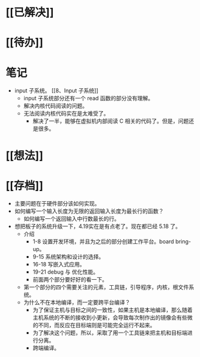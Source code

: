# [[已解决]]

# [[待办]]


# 笔记
- input 子系统。 [[8、Input 子系统]] 
	- input 子系统部分还有一个 read 函数的部分没有理解。
	- 解决内核代码阅读的问题。
	- 无法阅读内核代码实在是太难受了。 
		- 解决了一半，能够在虚拟机内部阅读 C 相关的代码了。但是，问题还是很多。

# [[想法]]



# [[存档]]
- 主要问题在于硬件部分该如何实现。
- 如何编写一个输入长度为无限的返回输入长度为最长行的函数？
	- 如何编写一个返回输入中行数最长的行。
- 想把板子的系统升级一下，4.19实在是有点老了。现在都已经 5.18 了。
	- 介绍
		- 1-8 设置开发环境，并且为之后的部分创建工作平台。board bring-up。
		- 9-15 系统架构和设计的选择。
		- 16-18 写嵌入式应用。
		- 19-21 debug 与 优化性能。
		- 前面两个部分要好好的看一下。
	- 第一个部分的四个需要关注的元素，工具链，引导程序，内核，根文件系统。
	- 为什么不在本地编译，而一定要跨平台编译？
		- 为了保证主机与目标之间的一致性，如果主机是本地编译，那么随着主机系统的不断的接收到小更新，会导致每次制作出的镜像会有些微的不同，而反应在目标端则是可能完全运行不起来。
		- 为了解决这个问题，所以，采取了用一个工具链来把主机和目标端进行分离。
		- 跨端编译。